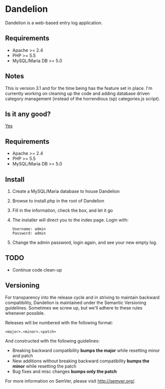 # Dandelion

Dandelion is a web-based entry log application.

## Requirements

* Apache >= 2.4
* PHP >= 5.5
* MySQL/Maria DB >= 5.0

## Notes

This is version 3.1 and for the time being has the feature set in place. I'm currently working on cleaning up the code and adding database driven category management (instead of the horrendious (sp) categories.js script).

## Is it any good?

[Yes](https://news.ycombinator.com/item?id=3067434)

## Requirements

* Apache >= 2.4
* PHP >= 5.5
* MySQL/Maria DB >= 5.0

## Install

1. Create a MySQL/Maria database to house Dandelion
2. Browse to install.php in the root of Dandelion
3. Fill in the information, check the box, and let it go
4. The installer will direct you to the index page. Login with:

   ```
   Username: admin
   Password: admin
   ```

5. Change the admin password, login again, and see your new empty log.

## TODO

* Continue code clean-up

## Versioning

For transparency into the release cycle and in striving to maintain backward compatibility, Dandelion is maintained under the Semantic Versioning guidelines. Sometimes we screw up, but we'll adhere to these rules whenever possible.

Releases will be numbered with the following format:

`<major>.<minor>.<patch>`

And constructed with the following guidelines:

- Breaking backward compatibility **bumps the major** while resetting minor and patch
- New additions without breaking backward compatibility **bumps the minor** while resetting the patch
- Bug fixes and misc changes **bumps only the patch**

For more information on SemVer, please visit <http://semver.org/>.
